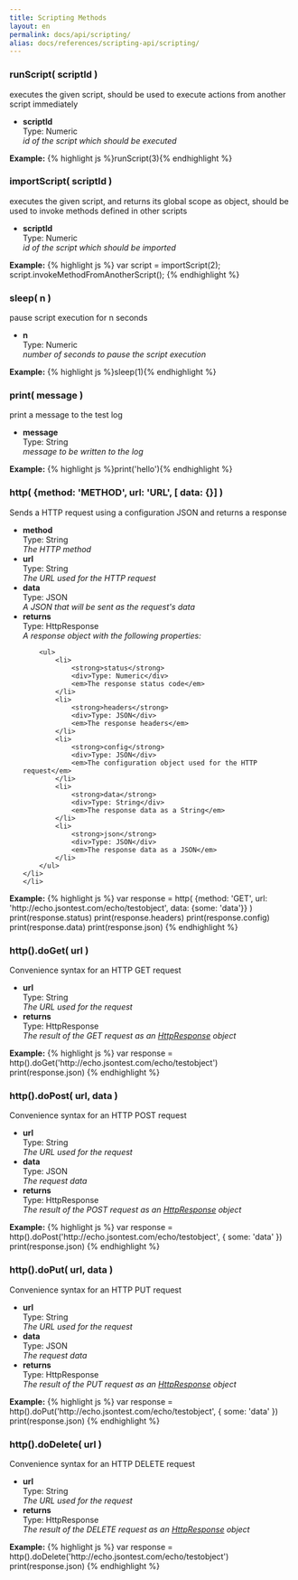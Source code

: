 ```yaml
---
title: Scripting Methods
layout: en
permalink: docs/api/scripting/
alias: docs/references/scripting-api/scripting/
---
```


<h3 id="runScript">runScript( scriptId )</h3>
<p>executes the given script, should be used to execute actions from another script immediately</p>
<p><ul>
	<li>
		<strong>scriptId</strong>
		<div>Type: Numeric</div>
		<em>id of the script which should be executed</em>
	</li>
</ul></p>
<p>
<strong>Example:</strong>
{% highlight js %}runScript(3){% endhighlight %}
</p>

<h3 id="importScript">importScript( scriptId )</h3>
<p>executes the given script, and returns its global scope as object, should be used to invoke methods defined in other scripts</p>
<p><ul>
	<li>
		<strong>scriptId</strong>
		<div>Type: Numeric</div>
		<em>id of the script which should be imported</em>
	</li>
</ul></p>
<p>
<strong>Example:</strong>
{% highlight js %}
var script = importScript(2);
script.invokeMethodFromAnotherScript();
{% endhighlight %}
</p>

<h3 id="sleep">sleep( n )</h3>
<p>pause script execution for n seconds</p>
<p><ul>
	<li>
		<strong>n</strong>
		<div>Type: Numeric</div>
		<em>number of seconds to pause the script execution</em>
	</li>
</ul></p>
<p>
<strong>Example:</strong>
{% highlight js %}sleep(1){% endhighlight %}
</p>

<h3 id="print">print( message )</h3>
<p>print a message to the test log</p>
<p><ul>
	<li>
		<strong>message</strong>
		<div>Type: String</div>
		<em>message to be written to the log</em>
	</li>
</ul></p>
<p>
<strong>Example:</strong>
{% highlight js %}print('hello'){% endhighlight %}
</p>

<h3 id="http">http( {method: 'METHOD', url: 'URL', [ data: {}] )</h3>
<p>Sends a HTTP request using a configuration JSON and returns a response</p>
<p><ul>
	<li>
		<strong>method</strong>
		<div>Type: String</div>
		<em>The HTTP method</em>
	</li>
	<li>
		<strong>url</strong>
		<div>Type: String</div>
		<em>The URL used for the HTTP request</em>
	</li>
	<li>
		<strong>data</strong>
		<div>Type: JSON</div>
		<em>A JSON that will be sent as the request's data</em>
	</li>
	<li id="http-response">
		<strong>returns</strong>
		<div>Type: HttpResponse</div>
		<em>A response object with the following properties:</em>

		<ul>
			<li>
				<strong>status</strong>
				<div>Type: Numeric</div>
				<em>The response status code</em>
			</li>
			<li>
				<strong>headers</strong>
				<div>Type: JSON</div>
				<em>The response headers</em>
			</li>
			<li>
				<strong>config</strong>
				<div>Type: JSON</div>
				<em>The configuration object used for the HTTP request</em>
			</li>
			<li>
				<strong>data</strong>
				<div>Type: String</div>
				<em>The response data as a String</em>
			</li>
			<li>
				<strong>json</strong>
				<div>Type: JSON</div>
				<em>The response data as a JSON</em>
			</li>
		</ul>
	</li>
	</li>
</ul></p>
<p>
<strong>Example:</strong>
{% highlight js %}
var response = http( {method: 'GET', url: 'http://echo.jsontest.com/echo/testobject', data: {some: 'data'}} )
print(response.status)
print(response.headers)
print(response.config)
print(response.data)
print(response.json)
{% endhighlight %}
</p>

<h3 id="http-get">http().doGet( url )</h3>
<p>Convenience syntax for an HTTP GET request</p>
<p><ul>
	<li>
		<strong>url</strong>
		<div>Type: String</div>
		<em>The URL used for the request</em>
	</li>
	<li>
		<strong>returns</strong>
		<div>Type: HttpResponse</div>
		<em>The result of the GET request as an <a href="#http-response">HttpResponse</a> object</em>
	</li>
</ul></p>
<p>
<strong>Example:</strong>
{% highlight js %}
var response = http().doGet('http://echo.jsontest.com/echo/testobject')
print(response.json)
{% endhighlight %}
</p>

<h3 id="http-post">http().doPost( url, data )</h3>
<p>Convenience syntax for an HTTP POST request</p>
<p><ul>
	<li>
		<strong>url</strong>
		<div>Type: String</div>
		<em>The URL used for the request</em>
	</li>
	<li>
		<strong>data</strong>
		<div>Type: JSON</div>
		<em>The request data</em>
	</li>
	<li>
		<strong>returns</strong>
		<div>Type: HttpResponse</div>
		<em>The result of the POST request as an <a href="#http-response">HttpResponse</a> object</em>
	</li>
</ul></p>
<p>
<strong>Example:</strong>
{% highlight js %}
var response = http().doPost('http://echo.jsontest.com/echo/testobject', { some: 'data' })
print(response.json)
{% endhighlight %}
</p>

<h3 id="http-put">http().doPut( url, data )</h3>
<p>Convenience syntax for an HTTP PUT request</p>
<p><ul>
	<li>
		<strong>url</strong>
		<div>Type: String</div>
		<em>The URL used for the request</em>
	</li>
	<li>
		<strong>data</strong>
		<div>Type: JSON</div>
		<em>The request data</em>
	</li>
	<li>
		<strong>returns</strong>
		<div>Type: HttpResponse</div>
		<em>The result of the PUT request as an <a href="#http-response">HttpResponse</a> object</em>
	</li>
</ul></p>
<p>
<strong>Example:</strong>
{% highlight js %}
var response = http().doPut('http://echo.jsontest.com/echo/testobject', { some: 'data' })
print(response.json)
{% endhighlight %}
</p>

<h3 id="http-delete">http().doDelete( url )</h3>
<p>Convenience syntax for an HTTP DELETE request</p>
<p><ul>
	<li>
		<strong>url</strong>
		<div>Type: String</div>
		<em>The URL used for the request</em>
	</li>
	<li>
		<strong>returns</strong>
		<div>Type: HttpResponse</div>
		<em>The result of the DELETE request as an <a href="#http-response">HttpResponse</a> object</em>
	</li>
</ul></p>
<p>
<strong>Example:</strong>
{% highlight js %}
var response = http().doDelete('http://echo.jsontest.com/echo/testobject')
print(response.json)
{% endhighlight %}
</p>